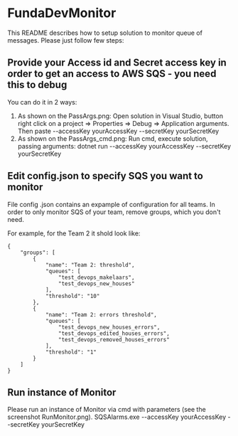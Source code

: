 # FundaDevMonitor
This README describes how to setup solution to monitor queue of messages. Please just follow few steps:

## Provide your Access id and Secret access key in order to get an access to AWS SQS - you need this to debug

You can do it in 2 ways:
1. As shown on the PassArgs.png:
Open solution in Visual Studio, button right click on a project => Properties => Debug => Application arguments.
Then paste --accessKey yourAccessKey --secretKey yourSecretKey
2. As shown on the PassArgs_cmd.png:
Run cmd, execute solution, passing arguments: 
dotnet run --accessKey yourAccessKey --secretKey yourSecretKey

## Edit config.json to specify SQS you want to monitor

File config .json contains an expample of configuration for all teams. In order to only monitor SQS of your team, remove groups, which you don't need.

For example, for the Team 2 it shold look like:
```
{
    "groups": [
        {
            "name": "Team 2: threshold",
            "queues": [
                "test_devops_makelaars",
                "test_devops_new_houses"
            ],
            "threshold": "10"
        },
        {
            "name": "Team 2: errors threshold",
            "queues": [
                "test_devops_new_houses_errors",
                "test_devops_edited_houses_errors",
                "test_devops_removed_houses_errors"
            ],
            "threshold": "1"
        }
    ]
}
```
## Run instance of Monitor
Please run an instance of Monitor via cmd with parameters (see the screenshot RunMonitor.png).
SQSAlarms.exe --accessKey yourAccessKey --secretKey yourSecretKey



